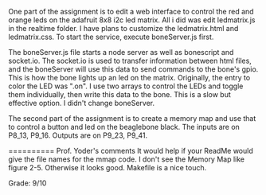 One part of the assignment is to edit a web interface to control the red and orange leds on the adafruit 8x8 i2c led matrix. All i did was edit ledmatrix.js in the realtime folder. I have plans to customize the ledmatrix.html and ledmatrix.css. To start the service, execute boneServer.js first. 

The boneServer.js file starts a node server as well as bonescript and socket.io. The socket.io is used to transfer information between html files, and the boneServer will use this data to send commands to the bone's gpio. This is how the bone lights up an led on the matrix. Originally, the entry to color the LED was ".on". I use two arrays to control the LEDs and toggle them individually, then write this data to the bone. This is a slow but effective option. I didn't change boneServer.


The second part of the assignment is to create a memory map and use that to control a button and led on the beaglebone black. The inputs are on P8_13, P9_16. Outputs are on P9_23, P9_41. 

==========
Prof. Yoder's comments
It would help if your ReadMe would give the file names for the mmap code.
I don't see the Memory Map like figure 2-5.
Otherwise it looks good.  Makefile is a nice touch.

Grade:  9/10